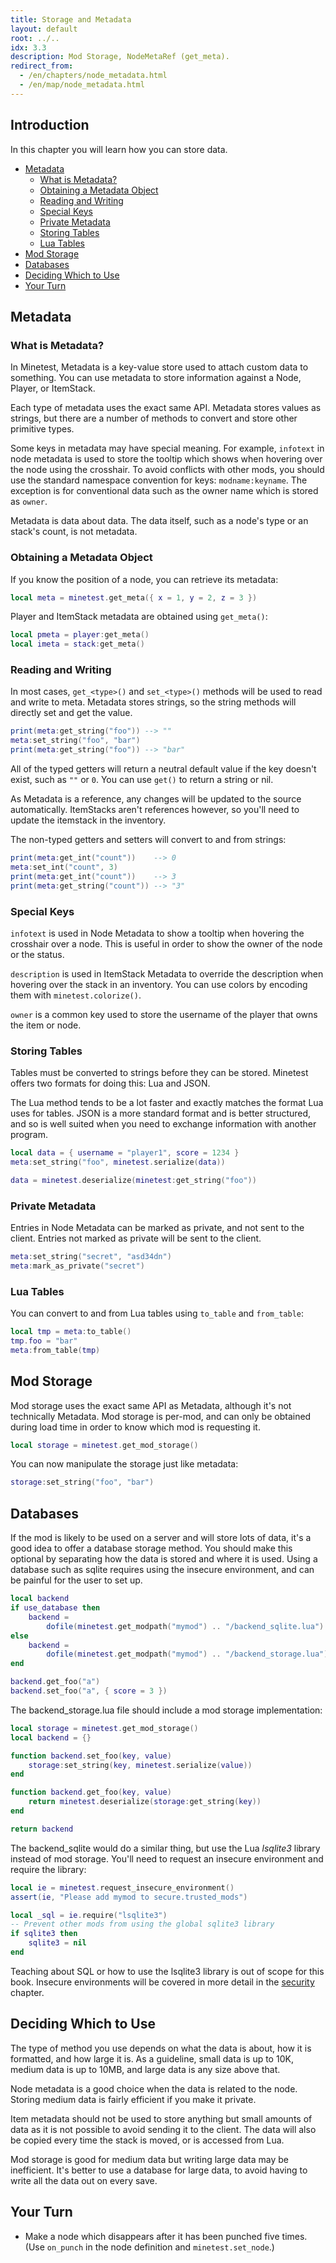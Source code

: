 ```yaml
---
title: Storage and Metadata
layout: default
root: ../..
idx: 3.3
description: Mod Storage, NodeMetaRef (get_meta).
redirect_from:
  - /en/chapters/node_metadata.html
  - /en/map/node_metadata.html
---
```


## Introduction

In this chapter you will learn how you can store data.

* [Metadata](#metadata)
    * [What is Metadata?](#what-is-metadata)
    * [Obtaining a Metadata Object](#obtaining-a-metadata-object)
    * [Reading and Writing](#reading-and-writing)
    * [Special Keys](#special-keys)
    * [Private Metadata](#private-metadata)
    * [Storing Tables](#storing-tables)
    * [Lua Tables](#lua-tables)
* [Mod Storage](#mod-storage)
* [Databases](#databases)
* [Deciding Which to Use](#deciding-which-to-use)
* [Your Turn](#your-turn)

## Metadata

### What is Metadata?

In Minetest, Metadata is a key-value store used to attach custom data to something.
You can use metadata to store information against a Node, Player, or ItemStack.

Each type of metadata uses the exact same API.
Metadata stores values as strings, but there are a number of methods to
convert and store other primitive types.

Some keys in metadata may have special meaning.
For example, `infotext` in node metadata is used to store the tooltip which shows
when hovering over the node using the crosshair.
To avoid conflicts with other mods, you should use the standard namespace
convention for keys: `modname:keyname`.
The exception is for conventional data such as the owner name which is stored as
`owner`.

Metadata is data about data.
The data itself, such as a node's type or an stack's count, is not metadata.

### Obtaining a Metadata Object

If you know the position of a node, you can retrieve its metadata:

```lua
local meta = minetest.get_meta({ x = 1, y = 2, z = 3 })
```

Player and ItemStack metadata are obtained using `get_meta()`:

```lua
local pmeta = player:get_meta()
local imeta = stack:get_meta()
```

### Reading and Writing

In most cases, `get_<type>()` and `set_<type>()` methods will be used to read
and write to meta.
Metadata stores strings, so the string methods will directly set and get the value.

```lua
print(meta:get_string("foo")) --> ""
meta:set_string("foo", "bar")
print(meta:get_string("foo")) --> "bar"
```

All of the typed getters will return a neutral default value if the key doesn't
exist, such as `""` or `0`.
You can use `get()` to return a string or nil.

As Metadata is a reference, any changes will be updated to the source automatically.
ItemStacks aren't references however, so you'll need to update the itemstack in the
inventory.

The non-typed getters and setters will convert to and from strings:

```lua
print(meta:get_int("count"))    --> 0
meta:set_int("count", 3)
print(meta:get_int("count"))    --> 3
print(meta:get_string("count")) --> "3"
```

### Special Keys

`infotext` is used in Node Metadata to show a tooltip when hovering the crosshair over a node.
This is useful in order to show the owner of the node or the status.

`description` is used in ItemStack Metadata to override the description when
hovering over the stack in an inventory.
You can use colors by encoding them with `minetest.colorize()`.

`owner` is a common key used to store the username of the player that owns the
item or node.

### Storing Tables

Tables must be converted to strings before they can be stored.
Minetest offers two formats for doing this: Lua and JSON.

The Lua method tends to be a lot faster and exactly matches the format Lua
uses for tables.
JSON is a more standard format and is better structured, and so is well suited
when you need to exchange information with another program.

```lua
local data = { username = "player1", score = 1234 }
meta:set_string("foo", minetest.serialize(data))

data = minetest.deserialize(minetest:get_string("foo"))
```

### Private Metadata

Entries in Node Metadata can be marked as private, and not sent to the client.
Entries not marked as private will be sent to the client.

```lua
meta:set_string("secret", "asd34dn")
meta:mark_as_private("secret")
```

### Lua Tables

You can convert to and from Lua tables using `to_table` and `from_table`:

```lua
local tmp = meta:to_table()
tmp.foo = "bar"
meta:from_table(tmp)
```

## Mod Storage

Mod storage uses the exact same API as Metadata, although it's not technically
Metadata.
Mod storage is per-mod, and can only be obtained during load time in order to
know which mod is requesting it.

```lua
local storage = minetest.get_mod_storage()
```

You can now manipulate the storage just like metadata:

```lua
storage:set_string("foo", "bar")
```

## Databases

If the mod is likely to be used on a server and will store lots of data,
it's a good idea to offer a database storage method.
You should make this optional by separating how the data is stored and where
it is used.
Using a database such as sqlite requires using the insecure environment, and
can be painful for the user to set up.

```lua
local backend
if use_database then
    backend =
        dofile(minetest.get_modpath("mymod") .. "/backend_sqlite.lua")
else
    backend =
        dofile(minetest.get_modpath("mymod") .. "/backend_storage.lua")
end

backend.get_foo("a")
backend.set_foo("a", { score = 3 })
```

The backend_storage.lua file should include a mod storage implementation:

```lua
local storage = minetest.get_mod_storage()
local backend = {}

function backend.set_foo(key, value)
    storage:set_string(key, minetest.serialize(value))
end

function backend.get_foo(key, value)
    return minetest.deserialize(storage:get_string(key))
end

return backend
```

The backend_sqlite would do a similar thing, but use the Lua *lsqlite3* library
instead of mod storage.
You'll need to request an insecure environment and require the library:

```lua
local ie = minetest.request_insecure_environment()
assert(ie, "Please add mymod to secure.trusted_mods")

local _sql = ie.require("lsqlite3")
-- Prevent other mods from using the global sqlite3 library
if sqlite3 then
    sqlite3 = nil
end
```

Teaching about SQL or how to use the lsqlite3 library is out of scope for this book.
Insecure environments will be covered in more detail in the
[security](../quality/security.html) chapter.

## Deciding Which to Use

The type of method you use depends on what the data is about,
how it is formatted, and how large it is.
As a guideline, small data is up to 10K, medium data is up to 10MB, and large
data is any size above that.

Node metadata is a good choice when the data is related to the node.
Storing medium data is fairly efficient if you make it private.

Item metadata should not be used to store anything but small amounts of data as it is not
possible to avoid sending it to the client.
The data will also be copied every time the stack is moved, or is accessed from Lua.

Mod storage is good for medium data but writing large data may be inefficient.
It's better to use a database for large data, to avoid having to write all the
data out on every save.

## Your Turn

* Make a node which disappears after it has been punched five times.
(Use `on_punch` in the node definition and `minetest.set_node`.)
